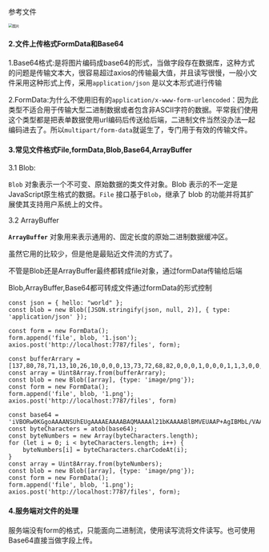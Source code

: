 参考文件

<img src="https://mmbiz.qpic.cn/sz_mmbiz_png/po6IxVbAMcS9Pg6GJxuOx1V7VXp1XHIWdGtQr17pO0JymuOUAAP9QiboHaVlULGvJVqmlPicjIL4OhzZHhXxYUvA/640?wx_fmt=png&amp;tp=webp&amp;wxfrom=5&amp;wx_lazy=1&amp;wx_co=1" alt="图片" style="zoom:50%;" />

#### 2.文件上传格式FormData和Base64

1.Base64格式:是将图片编码成base64的形式，当做字段存在数据库，这种方式的问题是传输文本大，很容易超过axios的传输最大值，并且读写很慢，一般小文件采用这种形式上传，采用`application/json` 是以文本形式进行传输

2.FormData:为什么不使用旧有的`application/x-www-form-urlencoded`：因为此类型不适合用于传输大型二进制数据或者包含非ASCII字符的数据。平常我们使用这个类型都是把表单数据使用url编码后传送给后端，二进制文件当然没办法一起编码进去了。所以`multipart/form-data`就诞生了，专门用于有效的传输文件。

#### 3.常见文件格式File,formData,Blob,Base64,ArrayBuffer

3.1 Blob:

`Blob` 对象表示一个不可变、原始数据的类文件对象。Blob 表示的不一定是JavaScript原生格式的数据。`File` 接口基于`Blob`，继承了 blob 的功能并将其扩展使其支持用户系统上的文件。

3.2 ArrayBuffer

**`ArrayBuffer`** 对象用来表示通用的、固定长度的原始二进制数据缓冲区。

虽然它用的比较少，但是他是最贴近文件流的方式了。

不管是Blob还是ArrayBuffer最终都转成file对象，通过formData传输给后端

Blob,ArrayBuffer,Base64都可转成文件通过formData的形式控制

```
const json = { hello: "world" };
const blob = new Blob([JSON.stringify(json, null, 2)], { type: 'application/json' });

const form = new FormData();
form.append('file', blob, '1.json');
axios.post('http://localhost:7787/files', form);
```

```
const bufferArrary = [137,80,78,71,13,10,26,10,0,0,0,13,73,72,68,82,0,0,0,1,0,0,0,1,1,3,0,0,0,37,219,86,202,0,0,0,6,80,76,84,69,0,0,255,128,128,128,76,108,191,213,0,0,0,9,112,72,89,115,0,0,14,196,0,0,14,196,1,149,43,14,27,0,0,0,10,73,68,65,84,8,153,99,96,0,0,0,2,0,1,244,113,100,166,0,0,0,0,73,69,78,68,174,66,96,130];
const array = Uint8Array.from(bufferArrary);
const blob = new Blob([array], {type: 'image/png'});
const form = new FormData();
form.append('file', blob, '1.png');
axios.post('http://localhost:7787/files', form)
```

```
const base64 = 'iVBORw0KGgoAAAANSUhEUgAAAAEAAAABAQMAAAAl21bKAAAABlBMVEUAAP+AgIBMbL/VAAAACXBIWXMAAA7EAAAOxAGVKw4bAAAACklEQVQImWNgAAAAAgAB9HFkpgAAAABJRU5ErkJggg==';
const byteCharacters = atob(base64);
const byteNumbers = new Array(byteCharacters.length);
for (let i = 0; i < byteCharacters.length; i++) {
    byteNumbers[i] = byteCharacters.charCodeAt(i);
}
const array = Uint8Array.from(byteNumbers);
const blob = new Blob([array], {type: 'image/png'});
const form = new FormData();
form.append('file', blob, '1.png');
axios.post('http://localhost:7787/files', form);
```

#### 4.服务端对文件的处理

服务端没有form的格式，只能面向二进制流，使用读写流将文件读写。也可使用Base64直接当做字段上传。